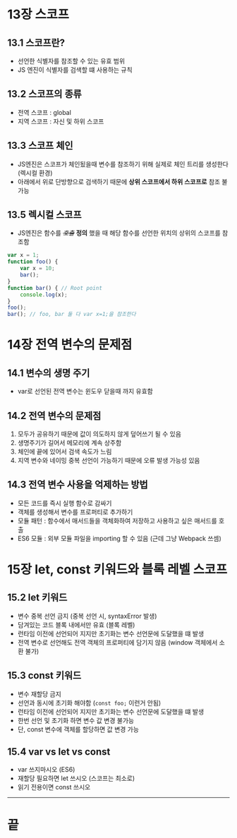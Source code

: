 # 13장 스코프

## 13.1 스코프란?
- 선언한 식별자를 참조할 수 있는 유효 범위
- JS 엔진이 식별자를 검색할 떄 사용하는 규칙

## 13.2 스코프의 종류
- 전역 스코프 : global
- 지역 스코프 : 자신 및 하위 스코프

## 13.3 스코프 체인
- JS엔진은 스코프가 체인됬을때 변수를 참조하기 위해 실제로 체인 트리를 생성한다(렉시컬 환경)
- 아래에서 위로 단방향으로 검색하기 때문에 **상위 스코프에서 하위 스코프로** 참조 불가능

## 13.5 렉시컬 스코프
- JS엔진은 함수를 *~~호출~~* **정의** 했을 때 해당 함수를 선언한 위치의 상위의 스코프를 참조함
```js
var x = 1;
function foo() {
    var x = 10;
    bar();
}
function bar() { // Root point
    console.log(x); 
}
foo();
bar(); // foo, bar 둘 다 var x=1;을 참조한다 
```

# 14장 전역 변수의 문제점

## 14.1 변수의 생명 주기
- var로 선언된 전역 변수는 윈도우 닫을때 까지 유효함 

## 14.2 전역 변수의 문제점
1. 모두가 공유하기 때문에 값이 의도하지 않게 덮어쓰기 될 수 있음
2. 생명주기가 길어서 메모리에 계속 상주함
3. 체인에 끝에 있어서 검색 속도가 느림
4. 지역 변수와 네이밍 중복 선언이 가능하기 때문에 오류 발생 가능성 있음

## 14.3 전역 변수 사용을 억제하는 방법
- 모든 코드를 즉시 실행 함수로 감싸기
- 객체를 생성해서 변수를 프로퍼티로 추가하기
- 모듈 패턴 : 함수에서 매서드들을 객체화하여 저장하고 사용하고 싶은 매서드를 호출
- ES6 모듈 : 외부 모듈 파일을 importing 할 수 있음 (근데 그냥 Webpack 쓰셈)

# 15장 let, const 키워드와 블록 레벨 스코프

## 15.2 let 키워드
- 변수 중복 선언 금지 (중복 선언 시, syntaxError 발생)
- 담겨있는 코드 블록 내에서만 유효 (블록 레벨)
- 런타임 이전에 선언되어 지지만 초기화는 변수 선언문에 도달했을 떄 발생
- 전역 변수로 선언해도 전역 객체의 프로퍼티에 담기지 않음 (window 객체에서 소환 불가)

## 15.3 const 키워드
- 변수 재할당 금지
- 선언과 동시에 초기화 해야함 (`const foo;` 이런거 안됨)
- 런타임 이전에 선언되어 지지만 초기화는 변수 선언문에 도달했을 떄 발생
- 한번 선언 및 초기화 하면 변수 값 변경 불가능
- 단, const 변수에 객체를 할당하면 값 변경 가능

## 15.4 var vs let vs const
- var 쓰지마시오 (ES6)
- 재할당 필요하면 let 쓰시오 (스코프는 최소로)
- 읽기 전용이면 const 쓰시오

***
# 끝